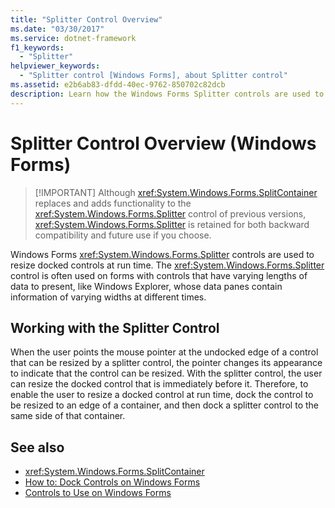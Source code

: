 ```yaml
---
title: "Splitter Control Overview"
ms.date: "03/30/2017"
ms.service: dotnet-framework
f1_keywords:
  - "Splitter"
helpviewer_keywords:
  - "Splitter control [Windows Forms], about Splitter control"
ms.assetid: e2b6ab83-dfdd-40ec-9762-850702c82dcb
description: Learn how the Windows Forms Splitter controls are used to resize docked controls at run time to present data.
---
```

# Splitter Control Overview (Windows Forms)
>
> [!IMPORTANT]
> Although <xref:System.Windows.Forms.SplitContainer> replaces and adds functionality to the <xref:System.Windows.Forms.Splitter> control of previous versions, <xref:System.Windows.Forms.Splitter> is retained for both backward compatibility and future use if you choose.

Windows Forms <xref:System.Windows.Forms.Splitter> controls are used to resize docked controls at run time. The <xref:System.Windows.Forms.Splitter> control is often used on forms with controls that have varying lengths of data to present, like Windows Explorer, whose data panes contain information of varying widths at different times.

## Working with the Splitter Control

When the user points the mouse pointer at the undocked edge of a control that can be resized by a splitter control, the pointer changes its appearance to indicate that the control can be resized. With the splitter control, the user can resize the docked control that is immediately before it. Therefore, to enable the user to resize a docked control at run time, dock the control to be resized to an edge of a container, and then dock a splitter control to the same side of that container.

## See also

- <xref:System.Windows.Forms.SplitContainer>
- [How to: Dock Controls on Windows Forms](how-to-dock-and-anchor.md)
- [Controls to Use on Windows Forms](controls-to-use-on-windows-forms.md)
